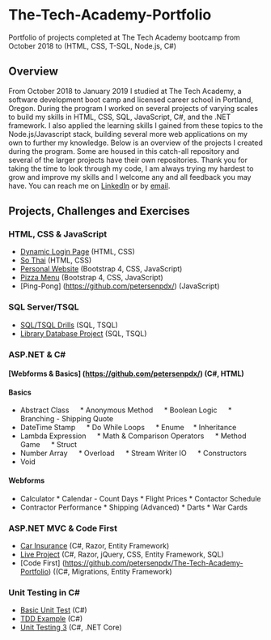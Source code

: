 # The-Tech-Academy-Portfolio
Portfolio of projects completed at The Tech Academy bootcamp from October 2018 to  (HTML, CSS, T-SQL, Node.js, C#)

## Overview
From October 2018 to January 2019 I studied at The Tech Academy, a software development boot camp and licensed career school in Portland, Oregon. During the program I worked on several projects of varying scales to build my skills in HTML, CSS, SQL, JavaScript, C#, and the .NET framework. I also applied the learning skills I gained from these topics to the Node.js/Javascript stack, building several more web applications on my own to further my knowledge. Below is an overview of the projects I created during the program. Some are housed in this catch-all repository and several of the larger projects have their own repositories. Thank you for taking the time to look through my code, I am always trying my hardest to grow and improve my skills and I welcome any and all feedback you may have. You can reach me on [LinkedIn](https://www.linkedin.com/in/petersenpdx) or by [email](mailto:petersenpdx@gmail.com).

## Projects, Challenges and Exercises

### HTML, CSS & JavaScript
* [Dynamic Login Page](https://github.com/petersenpdx/The-Tech-Academy-Portfolio/) (HTML, CSS) 
* [So Thai](https://github.com/petersenpdx/The-Tech-Academy-Prtfolio/So-Thai) (HTML, CSS)
* [Personal Website](https://github/petersenpdx/) (Bootstrap 4, CSS, JavaScript)
* [Pizza Menu](https://github.com/petersenpdx/) (Bootstrap 4, CSS, JavaScript)
* [Ping-Pong] (https://github.com/petersenpdx/) (JavaScript)

### SQL Server/TSQL
* [SQL/TSQL Drills](https://github.com/petersenpdx/) (SQL, TSQL)
* [Library Database Project](https://github.com/petersenpdx/) (SQL, TSQL)

### ASP.NET & C# 
#### [Webforms & Basics] (https://github.com/petersenpdx/)  (C#, HTML)
#### Basics

* Abstract Class &emsp; * Anonymous	Method &emsp; * Boolean Logic &emsp; * Branching - Shipping Quote
* DateTime Stamp &emsp; * Do While Loops &emsp; * Enume &emsp;* Inheritance						
* Lambda Expression &emsp; * Math & Comparison Operators &emsp;	* Method Game &emsp; * Struct
* Number Array &emsp; * Overload &emsp; * Stream Writer IO &emsp; * Constructors 
* Void

#### Webforms
* Calculator 						  * Calendar - Count Days				* Flight Prices 				* Contactor Schedule
* Contractor Performance  * Shipping (Advanced) 				* Darts						    * War Cards		

### ASP.NET MVC & Code First
* [Car Insurance](https://github.com/petersenpdx/The-Tech-Academy-Portfolio) (C#, Razor, Entity Framework)
* [Live Project](https://github.com/petersenpdx/The-Tech-Academy-Portfolio) (C#, Razor, jQuery, CSS, Entity Framework, SQL)
* [Code First] (https://github.com/petersenpdx/The-Tech-Academy-Portfolio)	((C#, Migrations, Entity Framework)

### Unit Testing in C#
* [Basic Unit Test](https://github.com/petersenpdx/The-Tech-Academy-Portfolio) (C#)
* [TDD Example](https://github.com/petersenpdx/The-Tech-Academy-Portfolio) (C#)
* [Unit Testing 3](https://github.com/petersenpdx/The-Tech-Academy-Portfolio) (C#, .NET Core)


